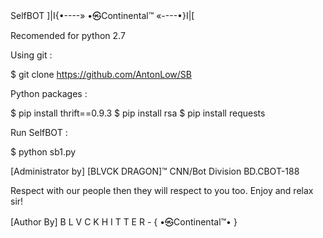 SelfBOT
]|I{•----» •㉿Continental™ «----•}I|[

Recomended for python 2.7

Using git :

$ git clone https://github.com/AntonLow/SB

Python packages :

$ pip install thrift==0.9.3
$ pip install rsa
$ pip install requests

Run SelfBOT :

$ python sb1.py



[Administrator by]
[BLVCK DRAGON]™
CNN/Bot Division 
BD.CBOT-188

Respect with our people then 
they will respect to you too.
Enjoy and relax sir!

[Author By]
B L V C K  H I T T E R -
{ •㉿Continental™• }

